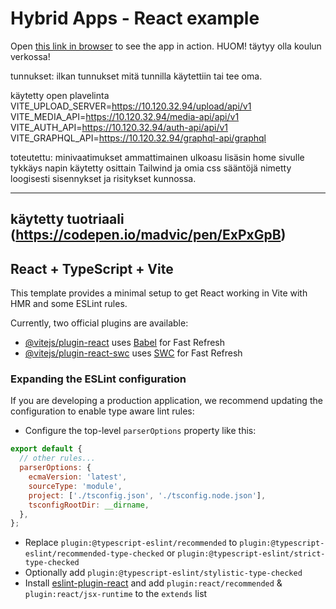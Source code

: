 # Hybrid Apps - React example

Open [this link in browser](https://users.metropolia.fi/~nooname/react-projekti/) to see the app in action.
HUOM! täytyy olla koulun verkossa!

tunnukset: ilkan tunnukset mitä tunnilla käytettiin tai tee oma.

käytetty open plavelinta
VITE_UPLOAD_SERVER=https://10.120.32.94/upload/api/v1
VITE_MEDIA_API=https://10.120.32.94/media-api/api/v1
VITE_AUTH_API=https://10.120.32.94/auth-api/api/v1
VITE_GRAPHQL_API=https://10.120.32.94/graphql-api/graphql

toteutettu:
minivaatimukset
ammattimainen ulkoasu
lisäsin home sivulle tykkäys napin
käytetty osittain Tailwind ja omia css sääntöjä
nimetty loogisesti 
sisennykset ja risitykset kunnossa.


---

## käytetty tuotriaali (https://codepen.io/madvic/pen/ExPxGpB)

## React + TypeScript + Vite

This template provides a minimal setup to get React working in Vite with HMR and some ESLint rules.

Currently, two official plugins are available:

- [@vitejs/plugin-react](https://github.com/vitejs/vite-plugin-react/blob/main/packages/plugin-react/README.md) uses [Babel](https://babeljs.io/) for Fast Refresh
- [@vitejs/plugin-react-swc](https://github.com/vitejs/vite-plugin-react-swc) uses [SWC](https://swc.rs/) for Fast Refresh

### Expanding the ESLint configuration

If you are developing a production application, we recommend updating the configuration to enable type aware lint rules:

- Configure the top-level `parserOptions` property like this:

```js
export default {
  // other rules...
  parserOptions: {
    ecmaVersion: 'latest',
    sourceType: 'module',
    project: ['./tsconfig.json', './tsconfig.node.json'],
    tsconfigRootDir: __dirname,
  },
};
```

- Replace `plugin:@typescript-eslint/recommended` to `plugin:@typescript-eslint/recommended-type-checked` or `plugin:@typescript-eslint/strict-type-checked`
- Optionally add `plugin:@typescript-eslint/stylistic-type-checked`
- Install [eslint-plugin-react](https://github.com/jsx-eslint/eslint-plugin-react) and add `plugin:react/recommended` & `plugin:react/jsx-runtime` to the `extends` list
